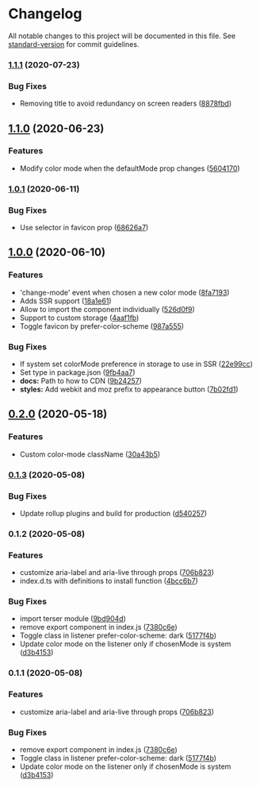 # Changelog

All notable changes to this project will be documented in this file. See [standard-version](https://github.com/conventional-changelog/standard-version) for commit guidelines.

### [1.1.1](https://github.com/vue-a11y/vue-dark-mode/compare/v1.1.0...v1.1.1) (2020-07-23)


### Bug Fixes

* Removing title to avoid redundancy on screen readers ([8878fbd](https://github.com/vue-a11y/vue-dark-mode/commit/8878fbd3fe3a6bc5e85a062900a5aa3177690b09))

## [1.1.0](https://github.com/vue-a11y/vue-dark-mode/compare/v1.0.1...v1.1.0) (2020-06-23)


### Features

* Modify color mode when the defaultMode prop changes ([5604170](https://github.com/vue-a11y/vue-dark-mode/commit/560417083ec95adca1ba0b36eb3b1ab3bd31555e))

### [1.0.1](https://github.com/vue-a11y/vue-dark-mode/compare/v1.0.0...v1.0.1) (2020-06-11)


### Bug Fixes

* Use selector in favicon prop ([68626a7](https://github.com/vue-a11y/vue-dark-mode/commit/68626a7cd71142f90c9c94f6fe1f577430192580))

## [1.0.0](https://github.com/vue-a11y/vue-dark-mode/compare/v0.2.0...v1.0.0) (2020-06-10)


### Features

* 'change-mode' event when chosen a new color mode ([8fa7193](https://github.com/vue-a11y/vue-dark-mode/commit/8fa7193238e493f4ec66358344f252c3ca05d89b))
* Adds SSR support ([18a1e61](https://github.com/vue-a11y/vue-dark-mode/commit/18a1e61a7af604c61de7813ce66354cdbcb27276))
* Allow to import the component individually ([526d0f9](https://github.com/vue-a11y/vue-dark-mode/commit/526d0f9131f862157ab74e95704d586d9dffefb3))
* Support to custom storage ([4aaf1fb](https://github.com/vue-a11y/vue-dark-mode/commit/4aaf1fbcafeacc4ed26b73ccbb2137f8ca51cd9d))
* Toggle favicon by prefer-color-scheme ([987a555](https://github.com/vue-a11y/vue-dark-mode/commit/987a555ea23c3be696ad7b884b461e42c5239701))


### Bug Fixes

* If system set colorMode preference in storage to use in SSR ([22e99cc](https://github.com/vue-a11y/vue-dark-mode/commit/22e99cc0fb6a0bd6c0bd2a0d68f2d6cb3ed6331e))
* Set type in package.json ([9fb4aa7](https://github.com/vue-a11y/vue-dark-mode/commit/9fb4aa79d8031da6b636c13b291f2506e3549283))
* **docs:** Path to how to CDN ([9b24257](https://github.com/vue-a11y/vue-dark-mode/commit/9b2425758dca275684a404df665ff0182abb30b7))
* **styles:** Add webkit and moz prefix to appearance button ([7b02fd1](https://github.com/vue-a11y/vue-dark-mode/commit/7b02fd1ee2af36764a6a5eabb972e870ac6e0caf))

## [0.2.0](https://github.com/vue-a11y/vue-dark-mode/compare/v0.1.3...v0.2.0) (2020-05-18)


### Features

* Custom color-mode className ([30a43b5](https://github.com/vue-a11y/vue-dark-mode/commit/30a43b5f55f509b0f5b13abe54a382078a7a77ce))

### [0.1.3](https://github.com/vue-a11y/vue-dark-mode/compare/v0.1.2...v0.1.3) (2020-05-08)


### Bug Fixes

* Update rollup plugins and build for production ([d540257](https://github.com/vue-a11y/vue-dark-mode/commit/d5402571432c216b5882c29e6ca48f363b693b1c))

### 0.1.2 (2020-05-08)


### Features

* customize aria-label and aria-live through props ([706b823](https://github.com/vue-a11y/vue-dark-mode/commit/706b823bbde91014bd4b4fb67de9accc776fbfaf))
* index.d.ts with definitions to install function ([4bcc6b7](https://github.com/vue-a11y/vue-dark-mode/commit/4bcc6b7158bb244f5ac9d0e9b49a8a9ceeeab741))


### Bug Fixes

* import terser module ([9bd904d](https://github.com/vue-a11y/vue-dark-mode/commit/9bd904d595b5596d4b92804d47bbf8109652e4bf))
* remove export component in index.js ([7380c6e](https://github.com/vue-a11y/vue-dark-mode/commit/7380c6ebc52a58a7a9b472745a1ef1f55884dc87))
* Toggle class in listener prefer-color-scheme: dark ([5177f4b](https://github.com/vue-a11y/vue-dark-mode/commit/5177f4b81b678c4e98827b284c0b0b0a3124f6fc))
* Update color mode on the listener only if chosenMode is system ([d3b4153](https://github.com/vue-a11y/vue-dark-mode/commit/d3b4153afbd54e7939fe6d28bd47b2b0d172c2a7))

### 0.1.1 (2020-05-08)


### Features

* customize aria-label and aria-live through props ([706b823](https://github.com/vue-a11y/vue-dark-mode/commit/706b823bbde91014bd4b4fb67de9accc776fbfaf))


### Bug Fixes

* remove export component in index.js ([7380c6e](https://github.com/vue-a11y/vue-dark-mode/commit/7380c6ebc52a58a7a9b472745a1ef1f55884dc87))
* Toggle class in listener prefer-color-scheme: dark ([5177f4b](https://github.com/vue-a11y/vue-dark-mode/commit/5177f4b81b678c4e98827b284c0b0b0a3124f6fc))
* Update color mode on the listener only if chosenMode is system ([d3b4153](https://github.com/vue-a11y/vue-dark-mode/commit/d3b4153afbd54e7939fe6d28bd47b2b0d172c2a7))
